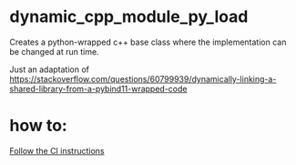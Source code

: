 # dynamic_cpp_module_py_load

Creates a python-wrapped c++ base class where the implementation can be changed at run time.

Just an adaptation of https://stackoverflow.com/questions/60799939/dynamically-linking-a-shared-library-from-a-pybind11-wrapped-code


# how to:

[Follow the CI instructions](.github/workflows/python-app.yml)
